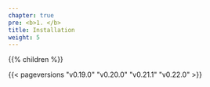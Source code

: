 ```yaml
---
chapter: true
pre: <b>1. </b>
title: Installation
weight: 5
---
```




{{% children  %}}

{{< pageversions "v0.19.0" "v0.20.0" "v0.21.1" "v0.22.0" >}}
